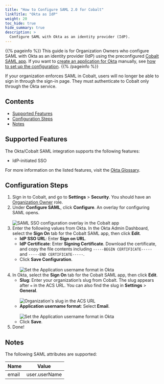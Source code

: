 ```yaml
---
title: "How to Configure SAML 2.0 for Cobalt"
linkTitle: "Okta as IdP"
weight: 20
toc_hide: true
hide_summary: true
description: >
  Configure SAML with Okta as an identity provider (IdP).
---
```


{{% pageinfo %}}
This guide is for Organization Owners who configure SAML with Okta as an identity provider (IdP) using the preconfigured [Cobalt SAML app](https://www.okta.com/integrations/cobalt/). If you want to [create an application for Okta](https://help.okta.com/en-us/Content/Topics/Apps/Apps_App_Integration_Wizard_SAML.htm?cshid=ext_Apps_App_Integration_Wizard-saml) manually, see [how to set up the configuration](/platform-deep-dive/collaboration/organization/organization-settings/saml-sso/#okta).
{{% /pageinfo %}}

If your organization enforces SAML in Cobalt, users will no longer be able to sign in through the sign-in page. They must authenticate to Cobalt only through the Okta service.

## Contents

- [Supported Features](#supported-features)
- [Configuration Steps](#configuration-steps)
- [Notes](#notes)

## Supported Features

The Okta/Cobalt SAML integration supports the following features:

- IdP-initiated SSO

For more information on the listed features, visit the [Okta Glossary](https://help.okta.com/en/prod/Content/Topics/Reference/glossary.htm).

## Configuration Steps

1. Sign in to Cobalt, and go to **Settings** > **Security**. You should have an [Organization Owner](/getting-started/glossary/#organization-owner) role.
1. Under **Configure SAML**, click **Configure**. An overlay for configuring SAML opens.<br><br>
    ![SAML SSO configuration overlay in the Cobalt app](/deepdive/configure-SAML-overlay.png "SAML SSO configuration overlay in the Cobalt app")
1. Enter the following values from Okta. In the Okta Admin Dashboard, select the **Sign On** tab for the Cobalt SAML app, then click **Edit**.
    - **IdP SSO URL**: Enter **Sign on URL**.
    - **IdP Certificate**: Enter **Signing Certificate**. Download the certificate, and copy the file contents including `-----BEGIN CERTIFICATE-----` and `-----END CERTIFICATE-----`.
    - Click **Save Configuration**.<br><br>
    ![Set the Application username format in Okta](/deepdive/Okta-SAML-configurations.png "Set the Application username format in Okta")
1. In Okta, select the **Sign On** tab for the Cobalt SAML app, then click **Edit**.
    - **Slug**: Enter your organization’s slug from Cobalt. The slug appears after `=` in the ACS URL. You can also find the slug in **Settings** > **General**.<br><br>
    ![Organization's slug in the ACS URL](/deepdive/slug-acs-url.png "Organization's slug in the ACS URL")
    - **Application username format**: Select **Email**.<br><br>
    ![Set the Application username format in Okta](/deepdive/Okta-app-username-format.png "Set the Application username format in Okta")
    - Click **Save**.
1. Done!

## Notes

The following SAML attributes are supported:

| Name      | Value          |
| --------- | -------------- |
| email     | user.userName     |

